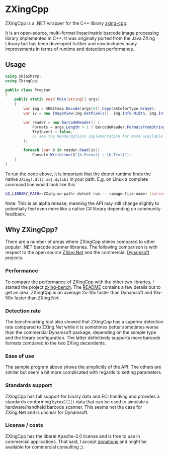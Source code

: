 # ZXingCpp

ZXingCpp is a .NET wrapper for the C++ library [zxing-cpp](https://github.com/zxing-cpp/zxing-cpp).

It is an open-source, multi-format linear/matrix barcode image processing library implemented in C++.
It was originally ported from the Java ZXing Library but has been developed further and now includes
many improvements in terms of runtime and detection performance.


## Usage

```cs
using SkiaSharp;
using ZXingCpp;

public class Program
{
    public static void Main(string[] args)
    {
        var img = SKBitmap.Decode(args[0]).Copy(SKColorType.Gray8);
        var iv = new ImageView(img.GetPixels(), img.Info.Width, img.Info.Height, ImageFormat.Lum);

        var reader = new BarcodeReader() {
            Formats = args.Length > 1 ? BarcodeReader.FormatsFromString(args[1]) : BarcodeFormats.Any,
            TryInvert = false,
            // see the ReaderOptions implementation for more available options
        };

        foreach (var b in reader.Read(iv))
            Console.WriteLine($"{b.Format} : {b.Text}");
    }
}
```

To run the code above, it is important that the dotnet runtime finds the native
`ZXing[.dll|.so|.dylib]` in your path. E.g. on Linux a complete command line would look like this

```sh
LD_LIBRARY_PATH=<ZXing.so-path> dotnet run -- <image-file-name> [barcode-format-list]
```

Note: This is an alpha release, meaning the API may still change slightly to potentially feel even
more like a native C# library depending on community feedback.


## Why ZXingCpp?

There are a number of areas where ZXingCpp shines compared to other popular .NET barcode scanner libraries.
The following comparison is with respect to the open source [ZXing.Net](https://www.nuget.org/packages/ZXing.Net)
and the commercial [Dynamsoft](https://www.nuget.org/packages/Dynamsoft.DotNet.Barcode) projects.

### Performance

To compare the performance of ZXingCpp with the other two libraries, I started the project
[zxing-bench](https://github.com/axxel/zxing-bench).
The [README](https://github.com/axxel/zxing-bench/blob/main/dotnet/README.md) contains a few details but to get
an idea: ZXingCpp is on average 2x-10x faster than Dynamsoft and 10x-50x faster than ZXing.Net.

### Detection rate

The benchmarking tool also showed that ZXingCpp has a superior detection rate compared to ZXing.Net while it is
sometimes better sometimes worse than the commercial Dynamsoft package, depending on the sample type and the
library configuration. The latter definitively supports more barcode formats compared to the two ZXing decendents.

### Ease of use

The sample program above shows the simplicitly of the API. The others are similar but seem a bit more
complicated with regards to setting parameters.

### Standards support

ZXingCpp has full support for binary data and ECI handling and provides a standards conforming `bytesECI()`
data that can be used to simulate a hardware/handheld barcode scanner. This seems not the case for ZXing.Net
and is unclear for Dynamsoft.

### License / costs

ZXingCpp has the liberal Apache-2.0 license and is free to use in commercial applications. That said,
I accept [donations](https://github.com/sponsors/axxel) and might be available for commercial consulting ;).
